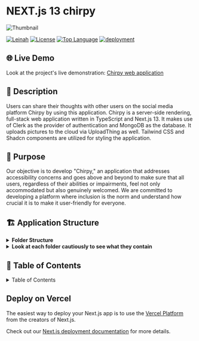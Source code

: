# NEXT.js 13 chirpy
![Thumbnail](https://github.com/LeinahI/Chirpy/assets/53577436/93522668-b80b-45df-8313-82bb3be6ae35)

[![Leinah](https://custom-icon-badges.demolab.com/badge/made%20by%20-Leinah-556bf2?logo=github&logoColor=white&labelColor=101827)](https://github.com/LeinahI)
[![License](https://img.shields.io/github/license/LeinahI/Chirpy?color=dddddd&labelColor=000000)](https://github.com/LeinahI/Chirpy/blob/master/LICENSE)
[![Top Language](https://img.shields.io/github/languages/top/LeinahI/Chirpy?logo=github&logoColor=%23007ACC&label=TypeScript)](https://www.typescriptlang.org/)
[![deployment](https://img.shields.io/github/deployments/LeinahI/Chirpy/Production?logo=vercel&label=Website)](https://chirpy-orcin.vercel.app/)

## 🌐 Live Demo
Look at the project's live demonstration: [Chirpy web application](https://chirpy-orcin.vercel.app/)

## 📝 Description
Users can share their thoughts with other users on the social media platform Chirpy by using this application. Chirpy is a server-side rendering, full-stack web application written in TypeScript and Next.js 13. It makes use of Clerk as the provider of authentication and MongoDB as the database. It uploads pictures to the cloud via UploadThing as well. Tailwind CSS and Shadcn components are utilized for styling the application.

## 🏁 Purpose
Our objective is to develop "Chirpy," an application that addresses accessibility concerns and goes above and beyond to make sure that all users, regardless of their abilities or impairments, feel not only accommodated but also genuinely welcomed. We are committed to developing a platform where inclusion is the norm and understand how crucial it is to make it user-friendly for everyone.

## 🏗 Application Structure
<details><summary><b>Folder Structure</b></summary>

```
chirpy
├─ app
│  ├─ (auth)
│  │  ├─ layout.tsx
│  │  ├─ onboarding
│  │  │  └─ page.tsx
│  │  ├─ sign-in
│  │  │  └─ [[...sign-in]]
│  │  │     └─ page.tsx
│  │  └─ sign-up
│  │     └─ [[...sign-up]]
│  │        └─ page.tsx
│  ├─ (root)
│  │  ├─ activity
│  │  │  └─ page.tsx
│  │  ├─ chirp
│  │  │  ├─ reactions
│  │  │  │  └─ [id]
│  │  │  │     └─ page.tsx
│  │  │  └─ [id]
│  │  │     └─ page.tsx
│  │  ├─ circles
│  │  │  ├─ page.tsx
│  │  │  └─ [id]
│  │  │     └─ page.tsx
│  │  ├─ create-chirp
│  │  │  └─ page.tsx
│  │  ├─ edit-chirp
│  │  │  └─ [id]
│  │  │     └─ page.tsx
│  │  ├─ layout.tsx
│  │  ├─ page.tsx
│  │  ├─ profile
│  │  │  ├─ edit
│  │  │  │  └─ page.tsx
│  │  │  └─ [id]
│  │  │     └─ page.tsx
│  │  └─ search
│  │     └─ page.tsx
│  ├─ api
│  │  ├─ uploadthing
│  │  │  ├─ core.ts
│  │  │  └─ route.ts
│  │  └─ webhook
│  │     └─ clerk
│  │        └─ route.ts
│  ├─ favicon_io.zip
│  ├─ globals.css
│  └─ icon.ico
├─ components
│  ├─ atoms
│  │  ├─ EditChirp.tsx
│  │  ├─ FollowUser.tsx
│  │  └─ ReactChirp.tsx
│  ├─ cards
│  │  ├─ ChirpCard.tsx
│  │  ├─ CircleCard.tsx
│  │  └─ UserCard.tsx
│  ├─ forms
│  │  ├─ AccountProfile.tsx
│  │  ├─ Comment.tsx
│  │  ├─ DeleteChirp.tsx
│  │  └─ PostChirp.tsx
│  ├─ shared
│  │  ├─ Bottombar.tsx
│  │  ├─ ChirpsTab.tsx
│  │  ├─ LeftSidebar.tsx
│  │  ├─ Pagination.tsx
│  │  ├─ ProfileHeader.tsx
│  │  ├─ RightSidebar.tsx
│  │  ├─ Searchbar.tsx
│  │  ├─ SearchBarCircles.tsx
│  │  └─ Topbar.tsx
│  └─ ui
│     ├─ button.tsx
│     ├─ form.tsx
│     ├─ input.tsx
│     ├─ label.tsx
│     ├─ tabs.tsx
│     └─ textarea.tsx
├─ components.json
├─ constants
│  └─ index.js
├─ lib
│  ├─ actions
│  │  ├─ chirp.actions.ts
│  │  ├─ circle.actions.ts
│  │  └─ user.actions.ts
│  ├─ models
│  │  ├─ chirp.model.ts
│  │  ├─ circle.model.ts
│  │  └─ user.model.ts
│  ├─ mongoose.ts
│  ├─ uploadthing.ts
│  ├─ utils.ts
│  └─ validations
│     ├─ chirp.ts
│     └─ user.ts
├─ middleware.ts
├─ next.config.js
├─ package-lock.json
├─ package.json
├─ postcss.config.js
├─ public
│  ├─ assets
│  │  ├─ community.svg
│  │  ├─ create.svg
│  │  ├─ delete.svg
│  │  ├─ edit-yl.svg
│  │  ├─ edit.svg
│  │  ├─ follow-wt.svg
│  │  ├─ following-svg.svg
│  │  ├─ following-wt.svg
│  │  ├─ heart-filled.svg
│  │  ├─ heart-stroke.svg
│  │  ├─ home.svg
│  │  ├─ logout.svg
│  │  ├─ Logo_Chirpy.svg
│  │  ├─ members-wt.svg
│  │  ├─ members.svg
│  │  ├─ more.svg
│  │  ├─ profile.svg
│  │  ├─ reply-wt.svg
│  │  ├─ reply.svg
│  │  ├─ repost.svg
│  │  ├─ request.svg
│  │  ├─ search-gray.svg
│  │  ├─ search.svg
│  │  ├─ share.svg
│  │  ├─ tag.svg
│  │  ├─ unfollow-wt.svg
│  │  └─ user.svg
│  ├─ next.svg
│  └─ vercel.svg
├─ README.md
├─ tailwind.config.js
├─ ts.txt
└─ tsconfig.json

```

</details>

<details><summary><b>Look at each folder cautiously to see what they contain</b></summary>

#### `app/`

`(auth)/` - `(root)/` - `(api)/`

In the app directory, nested folders are normally mapped to URL paths. However, you can mark a folder as a Route Group to prevent the folder from being included in the route's URL path.

This allows you to organize your route segments and project files into logical groups without affecting the URL path structure.

For example,

<img src="https://nextjs.org/_next/image?url=%2Fdocs%2Fdark%2Froute-group-organisation.png&w=1920&q=75&dpl=dpl_5QyHJTqH6oRYZ4QJMFM7s3b9DHZZ" width="50%" />

#### `components/`

`atoms/` - `cards/` - `forms/` - `shared/` - `ui/`

The components directory contains all the components used in the application. The components are grouped into atoms, cards, forms, shared and ui.
the `ui` folder generated by `shadcn/ui` package and contains all the required shadcn components that used in the application.

#### `constants/`

`index.js`

This is a JavaScript code contains all the constants used in the application, specifically the Sidebar Navigation (`sidebarLinks`), Profile Tabs (`profileTabs`) and Community Tabs (`communityTabs`) constants.

#### `lib/`

`actions/` - `models/` - `validations/` - `mongoose.ts` - `uploadthing.ts` - `utils.ts`

The **lib** folder holds crucial components for _Threads App_:

- **actions**: Manage actions for Community, Thread, and User entities using Mongoose for database interaction.
- **models**: Define mongoose schemas for Community, Thread, and User entities.
- **validations**: Provide validation schemas with Zod for Thread and User data.
- **mongoose.ts**: Establishes and manages MongoDB connections for the application.
- **uploadthing.ts**: Offers a React utility for simplified file uploads to UploadThing.
- **utils.ts**: Contains various reusable utility functions.

#### `public/`

`assets/` - `next.svg` - `vercel.svg`

The public directory contains the media used in the application. The assets folder contains all the images used in the application.

</details>

## 📖 Table of Contents

<details><summary>Table of Contents</summary>

- [Live Demo](#-live-demo)
- [Description](#-description)
- [Purpose](#-purpose)
- [Purpose](#-application-structure)
- [Get Started](#-get-started)
  - [Prerequisites](#-prerequisites)
  - [Installation and Run Locally](#-installation-and-run-locally)
  - [Scripts](#-scripts)
- [Environment Variables](#-environment-variables)
- [Deployment](#-deployment)
  - [Deploy to production (manual)](#-deploy-to-production-manual)
  - [Deploy on Vercel (recommended)](#-deploy-on-vercel-recommended)
  - [Deploy on Netlify](#-deploy-on-netlify)
- [Features](#-features)
- [Screenshots](#-screenshots)
- [Contributing](#-contributing)
  - [Bug / Feature Request](#-bug--feature-request)
- [Acknowledgements](#-acknowledgements)
- [References](#-references)
- [Contact Us](#-contact-us)
- [License](#-license)

</details>






## Deploy on Vercel

The easiest way to deploy your Next.js app is to use the [Vercel Platform](https://vercel.com/new?utm_medium=default-template&filter=next.js&utm_source=create-next-app&utm_campaign=create-next-app-readme) from the creators of Next.js.

Check out our [Next.js deployment documentation](https://nextjs.org/docs/deployment) for more details.
